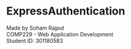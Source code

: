 # ExpressAuthentication  
  
Made by Soham Rajput  
COMP229 - Web Application Development  
Student ID: 301180583